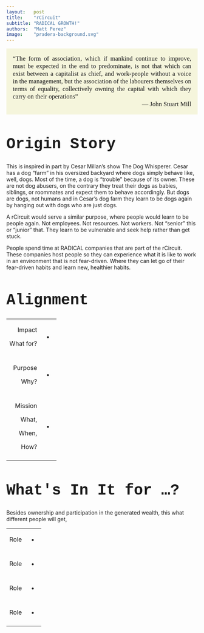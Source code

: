 ```yaml
---
layout:   post
title:    "rCircuit"
subtitle: "RADICAL GROWTH!"
authors:  "Matt Perez"
image:    "pradera-background.svg"
---
```


<div style="display: none; ">
 <p>Curious people can get the <span style="font-size:smaller; ">RADICAL</span> experience by staying with <span style="font-size:smaller; ">RADICAL</span> companies in the rCircuit.</p>
</div>

<div style="background-color:beige; font-size:larger; font-family:american typewriter, serif; padding:1em; margin-bottom:30px; ">
 <p style="text-align:justify; margin:0; ">&ldquo;The form of association, which if mankind continue to improve, must be expected in the end to predominate, is not that which can exist between a capitalist as chief, and work-people without a voice in the management, but the association of the labourers themselves on terms of equality, collectively owning the capital with which they carry on their operations&rdquo;</p>
 <p style="text-align:right; margin:0; ">&mdash; John Stuart Mill</p>
</div>

<h1 style="font-size:40px; font-family:Courier New, monospace; ">Origin Story</h1>
 <p>This is inspired in part by Cesar Millan’s show The Dog Whisperer. Cesar has a dog “farm” in his oversized backyard where dogs simply behave like, well, dogs. Most of the time, a dog is “trouble” because of its owner.  These are not dog abusers, on the contrary they treat their dogs as babies, siblings, or roommates and expect them to behave accordingly. But dogs are dogs, not humans and in Cesar’s dog farm they learn to be dogs again by hanging out with dogs who are just dogs.</p>
 <p>A rCircuit would serve a similar purpose, where people would learn to be people again. Not employees. Not resources. Not workers.  Not “senior” this or “junior” that. They learn to be vulnerable and seek help rather than get stuck.</p>
 <p>People spend time at RADICAL companies that are part of the rCircuit. These companies host people so they can experience what it is like to work in an environment that is not fear-driven. Where they can let go of their fear-driven habits and learn new, healthier habits.</p>

<h1 style="font-size:40px; font-family:Courier New, monospace; ">Alignment</h1>
 <table>
  <tr>
   <td>
    <p style="text-align: right">Impact</p>
    <p style="text-align: right">What for?</p>
   </td>
   <td>
    <ul>
     <li>
     </li>
     </ul>
   </td>
  </tr>
  <tr>
   <td></td>
   <td></td>
  </tr>
  <tr>
   <td>
    <p style="text-align: right">Purpose</p>
    <p style="text-align: right">Why?</p>
   </td>
   <td>
    <ul>
     <li></li>
    </ul>
   </td>
  </tr>
  <tr>
   <td></td>
   <td></td>
  </tr>
  <tr>
   <td>
    <p style="text-align: right">Mission</p>
    <p style="text-align: right">What,</p>
    <p style="text-align: right">When,</p>
    <p style="text-align: right">How?</p>
   </td>
   <td>
    <ul>
     <li></li>
    </ul>
   </td>
  </tr>
  <tr>
   <td></td>
   <td></td>
  </tr>
</table>

<h1 style="font-size:40px; font-family:Courier New, monospace; ">What's In It for …?</h1>
 <p>Besides ownership and participation in the generated wealth, this what different people will get,</p>
 <table>
  <tr>
   <td>
    <p>Role</p>
   </td>
   <td>
    <ul>
     <li></li>
    </ul>
   </td>
  </tr>
  <tr>
   <td></td>
   <td></td>
  </tr>
  <tr>
   <td>
    <p>Role</p>
   </td>
   <td>
    <ul>
     <li></li>
    </ul>
   </td>
  </tr>
  <tr>
   <td>
   </td>
   <td>
   </td>
  </tr>
  <tr>
   <td>
    <p>Role</p>
   </td>
   <td>
    <ul>
     <li></li>
    </ul>
   </td>
  </tr>
  <tr>
   <td>
   </td>
   <td>
   </td>
  </tr>
  <tr>
   <td>
    <p>Role</p>
   </td>
   <td>
    <ul>
     <li></li>
    </ul>
   </td>
  </tr>
  <tr>
   <td>
   </td>
   <td>
   </td>
  </tr>
</table>